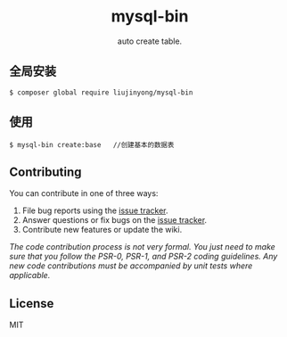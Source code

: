 <h1 align="center"> mysql-bin </h1>

<p align="center"> auto create table.</p>


## 全局安装

```shell
$ composer global require liujinyong/mysql-bin 
```
## 使用
```shell
$ mysql-bin create:base   //创建基本的数据表
```

## Contributing

You can contribute in one of three ways:

1. File bug reports using the [issue tracker](https://github.com/liujinyong/mysql-bin/issues).
2. Answer questions or fix bugs on the [issue tracker](https://github.com/liujinyong/mysql-bin/issues).
3. Contribute new features or update the wiki.

_The code contribution process is not very formal. You just need to make sure that you follow the PSR-0, PSR-1, and PSR-2 coding guidelines. Any new code contributions must be accompanied by unit tests where applicable._

## License

MIT